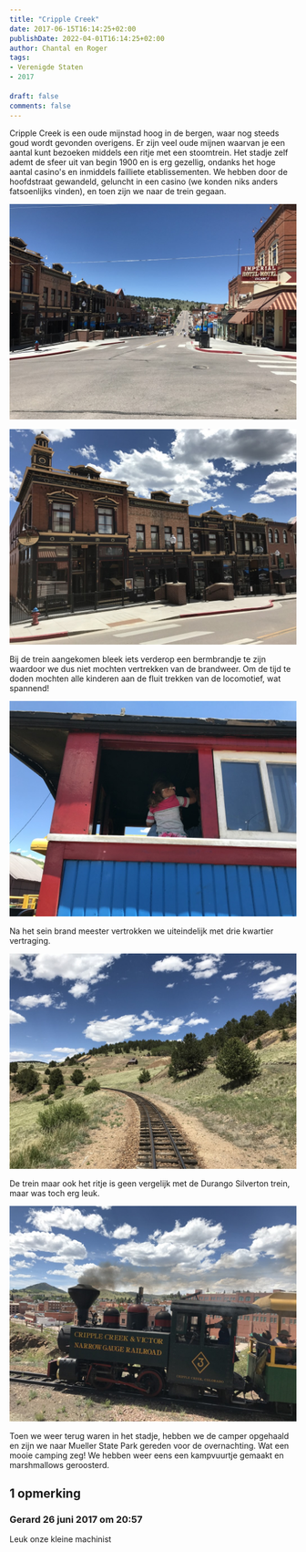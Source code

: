 ```yaml
---
title: "Cripple Creek"
date: 2017-06-15T16:14:25+02:00
publishDate: 2022-04-01T16:14:25+02:00
author: Chantal en Roger
tags:
- Verenigde Staten
- 2017

draft: false
comments: false
---
```


Cripple Creek is een oude mijnstad hoog in de bergen, waar nog steeds goud wordt gevonden overigens. Er zijn veel oude mijnen waarvan je een aantal kunt bezoeken middels een ritje met een stoomtrein. Het stadje zelf ademt de sfeer uit van begin 1900 en is erg gezellig, ondanks het hoge aantal casino's en inmiddels failliete etablissementen. We hebben door de hoofdstraat gewandeld, geluncht in een casino (we konden niks anders fatsoenlijks vinden), en toen zijn we naar de trein gegaan.

![Cripple Creek](./images/IMG_18544.jpg)

![Cripple Creek](./images/IMG_15234.jpg)

Bij de trein aangekomen bleek iets verderop een bermbrandje te zijn waardoor we dus niet mochten vertrekken van de brandweer. Om de tijd te doden mochten alle kinderen aan de fluit trekken van de locomotief, wat spannend!

![Cripple Creek](./images/IMG_18644.jpg)

Na het sein brand meester vertrokken we uiteindelijk met drie kwartier vertraging.

![Cripple Creek](./images/IMG_18904.jpg)

De trein maar ook het ritje is geen vergelijk met de Durango Silverton trein, maar was toch erg leuk.

![Cripple Creek](./images/IMG_19284.jpg)

Toen we weer terug waren in het stadje, hebben we de camper opgehaald en zijn we naar Mueller State Park gereden voor de overnachting. Wat een mooie camping zeg! We hebben weer eens een kampvuurtje gemaakt en marshmallows geroosterd.

## 1 opmerking

### Gerard 26 juni 2017 om 20:57

Leuk onze kleine machinist
